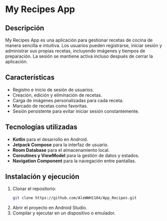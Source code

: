 # **My Recipes App**  

## **Descripción**  
My Recipes App es una aplicación para gestionar recetas de cocina de manera sencilla e intuitiva. Los usuarios pueden registrarse, iniciar sesión y administrar sus propias recetas, incluyendo imágenes y tiempos de preparación. La sesión se mantiene activa incluso después de cerrar la aplicación.  

## **Características**  
- Registro e inicio de sesión de usuarios.  
- Creación, edición y eliminación de recetas.  
- Carga de imágenes personalizadas para cada receta.  
- Marcado de recetas como favoritas.  
- Sesión persistente para evitar iniciar sesión constantemente.  

## **Tecnologías utilizadas**  
- **Kotlin** para el desarrollo en Android.  
- **Jetpack Compose** para la interfaz de usuario.  
- **Room Database** para el almacenamiento local.  
- **Coroutines y ViewModel** para la gestión de datos y estados.  
- **Navigation Component** para la navegación entre pantallas.  

## **Instalación y ejecución**  
1. Clonar el repositorio:  
   ```sh
   git clone https://github.com/AleWWH1104/App_Recipes.git
   ```
2. Abrir el proyecto en Android Studio.  
3. Compilar y ejecutar en un dispositivo o emulador.  

